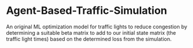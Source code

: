 # Agent-Based-Traffic-Simulation
An original ML optimization model for traffic lights to reduce congestion by determining a suitable beta matrix to add to our initial state matrix (the traffic light times) based on the determined loss from the simulation.
